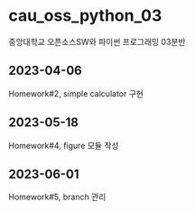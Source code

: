 # cau_oss_python_03
중앙대학교 오픈소스SW와 파이썬 프로그래밍 03분반

## 2023-04-06
Homework#2, simple calculator 구현 

## 2023-05-18
Homework#4, figure 모듈 작성 

## 2023-06-01
Homework#5, branch 관리